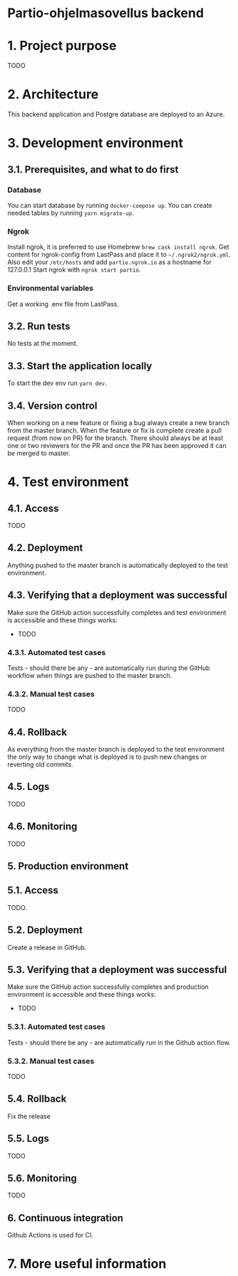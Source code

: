 # Partio-ohjelmasovellus backend

# 1. Project purpose

TODO

# 2. Architecture

This backend application and Postgre database are deployed to an Azure.

# 3. Development environment

## 3.1. Prerequisites, and what to do first

### Database

You can start database by running `docker-compose up`.
You can create needed tables by running `yarn migrate-up`.

### Ngrok

Install ngrok, it is preferred to use Homebrew `brew cask install ngrok`.
Get content for ngrok-config from LastPass and place it to `~/.ngrok2/ngrok.yml`. Also edit your `/etc/hosts` and add `partio.ngrok.io` as a hostname for 127.0.0.1
Start ngrok with `ngrok start partio`.

### Environmental variables

Get a working .env file from LastPass.

## 3.2. Run tests

No tests at the moment.

## 3.3. Start the application locally

To start the dev env run `yarn dev`.

## 3.4. Version control

When working on a new feature or fixing a bug always create a new branch from the master branch. When the feature or fix is complete create a pull request (from now on PR) for the branch. There should always be at least one or two reviewers for the PR and once the PR has been approved it can be merged to master.

# 4. Test environment

## 4.1. Access

TODO

## 4.2. Deployment

Anything pushed to the master branch is automatically deployed to the test environment.

## 4.3. Verifying that a deployment was successful

Make sure the GitHub action successfully completes and test environment is accessible and these things works:

- TODO

### 4.3.1. Automated test cases

Tests - should there be any - are automatically run during the GitHub workflow when things are pushed to the master branch.

### 4.3.2. Manual test cases

TODO

## 4.4. Rollback

As everything from the master branch is deployed to the test environment the only way to change what is deployed is to push new changes or reverting old commits.

## 4.5. Logs

TODO

## 4.6. Monitoring

TODO

## 5. Production environment

## 5.1. Access

TODO.

## 5.2. Deployment

Create a release in GitHub.

## 5.3. Verifying that a deployment was successful

Make sure the GitHub action successfully completes and production environment is accessible and these things works:

- TODO

### 5.3.1. Automated test cases

Tests - should there be any - are automatically run in the Github action flow.

### 5.3.2. Manual test cases

TODO

## 5.4. Rollback

Fix the release

## 5.5. Logs

TODO

## 5.6. Monitoring

TODO

## 6. Continuous integration

Github Actions is used for CI.

# 7. More useful information

